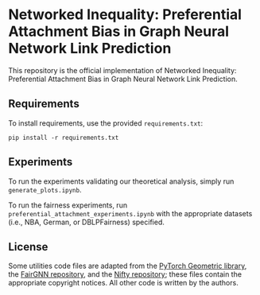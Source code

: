 # Networked Inequality: Preferential Attachment Bias in Graph Neural Network Link Prediction

This repository is the official implementation of Networked Inequality: Preferential Attachment Bias in Graph Neural Network Link Prediction.

## Requirements

To install requirements, use the provided `requirements.txt`:

```setup
pip install -r requirements.txt
```

## Experiments

To run the experiments validating our theoretical analysis, simply run `generate_plots.ipynb`.

To run the fairness experiments, run `preferential_attachment_experiments.ipynb` with the appropriate datasets (i.e., NBA, German, or DBLPFairness) specified.

## License

Some utilities code files are adapted from the [PyTorch Geometric library](https://github.com/pyg-team/pytorch_geometric), the [FairGNN repository](https://github.com/EnyanDai/FairGNN), and the [Nifty repository](https://github.com/chirag126/nifty); these files contain the appropriate copyright notices. All other code is written by the authors.
